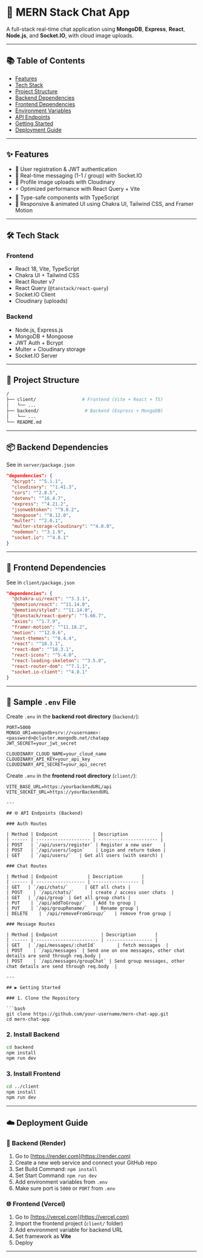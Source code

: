 # 💬 MERN Stack Chat App

A full-stack real-time chat application using **MongoDB**, **Express**, **React**, **Node.js**, and **Socket.IO**, with cloud image uploads.

---

## 📚 Table of Contents

* [Features](#-features)
* [Tech Stack](#-tech-stack)
* [Project Structure](#-project-structure)
* [Backend Dependencies](#-backend-dependencies)
* [Frontend Dependencies](#-frontend-dependencies)
* [Environment Variables](#-environment-variables)
* [API Endpoints](#-api-endpoints)
* [Getting Started](#-getting-started)
* [Deployment Guide](#-deployment-guide)

---

## ✨ Features

* 🔐 User registration & JWT authentication
* 💬 Real-time messaging (1-1 / group) with Socket.IO
* 📄 Profile image uploads with Cloudinary
* ⚡ Optimized performance with React Query + Vite
* 🧪 Type-safe components with TypeScript
* 💬 Responsive & animated UI using Chakra UI, Tailwind CSS, and Framer Motion

---

## 🛠️ Tech Stack

### Frontend

* React 18, Vite, TypeScript
* Chakra UI + Tailwind CSS
* React Router v7
* React Query (`@tanstack/react-query`)
* Socket.IO Client
* Cloudinary (uploads)

### Backend

* Node.js, Express.js
* MongoDB + Mongoose
* JWT Auth + Bcrypt
* Multer + Cloudinary storage
* Socket.IO Server

---

## 📁 Project Structure

```bash
/
├── client/                 # Frontend (Vite + React + TS)
│   └── ...
├── backend/                 # Backend (Express + MongoDB)
│   └── ...
└── README.md
```

---

## 📦 Backend Dependencies

See in `server/package.json`

```json
"dependencies": {
  "bcrypt": "^5.1.1",
  "cloudinary": "^1.41.3",
  "cors": "^2.8.5",
  "dotenv": "^16.4.7",
  "express": "^4.21.2",
  "jsonwebtoken": "^9.0.2",
  "mongoose": "^8.12.0",
  "multer": "^2.0.1",
  "multer-storage-cloudinary": "^4.0.0",
  "nodemon": "^3.1.9",
  "socket.io": "^4.8.1"
}
```

---

## 🎨 Frontend Dependencies

See in `client/package.json`

```json
"dependencies": {
  "@chakra-ui/react": "^3.3.1",
  "@emotion/react": "^11.14.0",
  "@emotion/styled": "^11.14.0",
  "@tanstack/react-query": "^5.66.7",
  "axios": "^1.7.9",
  "framer-motion": "^11.18.2",
  "motion": "^12.0.6",
  "next-themes": "^0.4.4",
  "react": "^18.3.1",
  "react-dom": "^18.3.1",
  "react-icons": "^5.4.0",
  "react-loading-skeleton": "^3.5.0",
  "react-router-dom": "^7.1.1",
  "socket.io-client": "^4.8.1"
}
```

---

## 🦪 Sample `.env` File

Create `.env` in the **backend root directory** (`backend/`):

```env
PORT=5000
MONGO_URI=mongodb+srv://<username>:<password>@cluster.mongodb.net/chatapp
JWT_SECRET=your_jwt_secret

CLOUDINARY_CLOUD_NAME=your_cloud_name
CLOUDINARY_API_KEY=your_api_key
CLOUDINARY_API_SECRET=your_api_secret
```
Create `.env` in the **frontend root directory** (`client/`):

```env
VITE_BASE_URL=https:/yourbackendURL/api
VITE_SOCKET_URL=https://yourBackendURL

---

## 🌐 API Endpoints (Backend)

### Auth Routes

| Method | Endpoint             | Description            |
| ------ | -------------------- | ---------------------- |
| POST   | `/api/users/register` | Register a new user    |
| POST   | `/api/users/login`    | Login and return token |
| GET    | `/api/users/`   | Get all users (with search) |

### Chat Routes

| Method | Endpoint           | Description       |
| ------ | ------------------ | ----------------- |
| GET   | `/api/chats/`      | GET all chats |
| POST    | `/api/chats/`      | create / access user chats  |
| GET   | `/api/group` | Get all group chats |
| PUT    | `/api/addToGroup/`   | Add to group |
| PUT    | `/api/groupRename/`   | Rename group |
| DELETE    | `/api/removeFromGroup/`   | remove from group |

### Message Routes

| Method | Endpoint                | Description       |
| ------ | ----------------------- | ----------------- |
| GET   | `/api/messages/:chatId`        | fetch messages  |
| POST    | `/api/messages` | Send one on one messages, other chat details are send through req.body |
| POST    | `/api/messages/groupChat` | Send group messages, other chat details are send through req.body  |

---

## ▶️ Getting Started

### 1. Clone the Repository

```bash
git clone https://github.com/your-username/mern-chat-app.git
cd mern-chat-app
```

### 2. Install Backend

```bash
cd backend
npm install
npm run dev
```

### 3. Install Frontend

```bash
cd ../client
npm install
npm run dev
```

---

## ☁️ Deployment Guide

### 🔧 Backend (Render)

1. Go to [https://render.com](https://render.com)
2. Create a new web service and connect your GitHub repo
3. Set Build Command: `npm install`
4. Set Start Command: `npm run dev`
5. Add environment variables from `.env`
6. Make sure port is `5000` or `PORT` from `.env`

### 🌐 Frontend (Vercel)

1. Go to [https://vercel.com](https://vercel.com)
2. Import the frontend project (`client/` folder)
3. Add environment variable for backend URL
4. Set framework as **Vite**
5. Deploy

---

